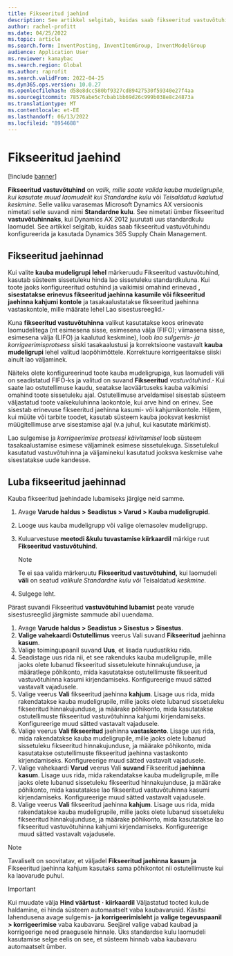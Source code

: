 ```yaml
---
title: Fikseeritud jaehind
description: See artikkel selgitab, kuidas saab fikseeritud vastuvõtuhindu Microsoftis konfigureerida ja kasutada Dynamics 365 Supply Chain Management.
author: rachel-profitt
ms.date: 04/25/2022
ms.topic: article
ms.search.form: InventPosting, InventItemGroup, InventModelGroup
audience: Application User
ms.reviewer: kamaybac
ms.search.region: Global
ms.author: raprofit
ms.search.validFrom: 2022-04-25
ms.dyn365.ops.version: 10.0.27
ms.openlocfilehash: d58e8dcc580bf9327cd89427530f59340e27f4aa
ms.sourcegitcommit: 78576abe5c7cbab1bb69d26c999b038e8c24873a
ms.translationtype: MT
ms.contentlocale: et-EE
ms.lasthandoff: 06/13/2022
ms.locfileid: "8954688"
---
```

# <a name="fixed-receipt-price"></a>Fikseeritud jaehind

[!include [banner](../includes/banner.md)]

**Fikseeritud vastuvõtuhind** on *valik, mille saate valida kauba mudeligrupile, kui kasutate muud laomudelit kui Standardne kulu* või *Teisaldatud kaalutud keskmine*. Selle valiku varasemas Microsoft Dynamics AX versioonis nimetati selle suvandi nimi **Standardne kulu**. See nimetati ümber fikseeritud **vastuvõtuhinnaks**, kui Dynamics AX 2012 juurutati uus standardkulu laomudel. See artikkel selgitab, kuidas saab fikseeritud vastuvõtuhindu konfigureerida ja kasutada Dynamics 365 Supply Chain Management.

## <a name="about-fixed-receipt-prices"></a>Fikseeritud jaehinnad

Kui valite **kauba mudeligrupi** **lehel** märkeruudu Fikseeritud vastuvõtuhind, kasutab süsteem sissetuleku hinda lao sissetuleku standardkuluna. Kui toote jaoks konfigureeritud ostuhind ja vaikimisi omahind erinevad **, sisestatakse erinevus fikseeritud jaehinna** **kasumile või fikseeritud jaehinna kahjumi** **kontole** ja tasakaalustatakse fikseeritud jaehinna vastaskontole, mille määrate lehel Lao sisestusreeglid.**·**

Kuna **fikseeritud vastuvõtuhinna** valikut kasutatakse koos erinevate laomudelitega (nt esimesena sisse, esimesena välja (FIFO); viimasena sisse, esimesena välja (LIFO) ja kaalutud keskmine), loob *lao sulgemis- ja korrigeerimisprotsess* siiski tasakaalustusi ja korrektsioone vastavalt **kauba mudeligrupi** lehel valitud laopõhimõttele. Korrektuure korrigeeritakse siiski ainult lao väljaminek.

Näiteks olete konfigureerinud toote kauba mudeligrupiga, kus laomudeli väli on seadistatud FIFO-ks ja valitud on suvand **Fikseeritud** *vastuvõtuhind*.**·** Kui saate lao ostutellimuse kaudu, seatakse laoväärtuseks kauba vaikimisi omahind toote sissetuleku ajal. Ostutellimuse arveldamisel sisestab süsteem väljastatud toote vaikekuluhinna laokontole, kui arve hind on erinev. See sisestab erinevuse fikseeritud jaehinna kasumi- või kahjumikontole. Hiljem, kui müüte või tarbite toodet, kasutab süsteem kauba jooksvat keskmist müügitellimuse arve sisestamise ajal (v.a juhul, kui kasutate märkimist).

Lao sulgemise ja *korrigeerimise protsessi käivitamisel* loob süsteem tasakaalustamise esimese väljaminek esimese sissetulekuga. Sissetulekul kasutatud vastuvõtuhinna ja väljaminekul kasutatud jooksva keskmise vahe sisestatakse uude kandesse.

## <a name="enable-fixed-receipt-prices"></a>Luba fikseeritud jaehinnad

Kauba fikseeritud jaehindade lubamiseks järgige neid samme.

1. Avage **Varude haldus \> Seadistus \> Varud \> Kauba mudeligrupid**.
2. Looge uus kauba mudeligrupp või valige olemasolev mudeligrupp.
3. Kuluarvestuse **meetodi &kulu tuvastamise kiirkaardil** märkige ruut **Fikseeritud vastuvõtuhind**.

    > [!NOTE]
    > Te ei saa valida märkeruutu **Fikseeritud vastuvõtuhind,** kui laomudeli **väli** on seatud *valikule Standardne kulu või* Teisaldatud *keskmine*.

4. Sulgege leht.

Pärast suvandi Fikseeritud **vastuvõtuhind lubamist** peate varude sisestusreeglid järgmiste sammude abil uuendama.

1. Avage **Varude haldus \> Seadistus \> Sisestus \> Sisestus**.
1. **Valige vahekaardi Ostutellimus** veerus Vali suvand **Fikseeritud** jaehinna **kasum**.
1. Valige toimingupaanil suvand **Uus**, et lisada ruudustikku rida.
1. Seadistage uus rida nii, et see rakenduks kauba mudeligrupile, mille jaoks olete lubanud fikseeritud sissetulekute hinnakujunduse, ja määratlege põhikonto, mida kasutatakse ostutellimuste fikseeritud vastuvõtuhinna kasumi kirjendamiseks. Konfigureerige muud sätted vastavalt vajadusele.
1. Valige veerus **Vali** fikseeritud jaehinna **kahjum**. Lisage uus rida, mida rakendatakse kauba mudeligrupile, mille jaoks olete lubanud sissetuleku fikseeritud hinnakujunduse, ja määrake põhikonto, mida kasutatakse ostutellimuste fikseeritud vastuvõtuhinna kahjumi kirjendamiseks. Konfigureerige muud sätted vastavalt vajadusele.
1. Valige veerus **Vali fikseeritud** jaehinna **vastaskonto**. Lisage uus rida, mida rakendatakse kauba mudeligrupile, mille jaoks olete lubanud sissetuleku fikseeritud hinnakujunduse, ja määrake põhikonto, mida kasutatakse ostutellimuste fikseeritud jaehinna vastaskonto kirjendamiseks. Konfigureerige muud sätted vastavalt vajadusele.
1. Valige vahekaardi **Varud** veerus Vali **suvand** Fikseeritud **jaehinna kasum**. Lisage uus rida, mida rakendatakse kauba mudeligrupile, mille jaoks olete lubanud sissetuleku fikseeritud hinnakujunduse, ja määrake põhikonto, mida kasutatakse lao fikseeritud vastuvõtuhinna kasumi kirjendamiseks. Konfigureerige muud sätted vastavalt vajadusele.
1. Valige veerus **Vali** fikseeritud jaehinna **kahjum**. Lisage uus rida, mida rakendatakse kauba mudeligrupile, mille jaoks olete lubanud sissetuleku fikseeritud hinnakujunduse, ja määrake põhikonto, mida kasutatakse lao fikseeritud vastuvõtuhinna kahjumi kirjendamiseks. Konfigureerige muud sätted vastavalt vajadusele.

> [!NOTE]
> Tavaliselt on soovitatav, et väljadel **Fikseeritud jaehinna** **kasum ja** Fikseeritud jaehinna kahjum kasutaks sama põhikontot nii ostutellimuste kui ka laovarude puhul.

> [!IMPORTANT]
> Kui muudate välja **Hind väärtust** **·** **kiirkaardil** Väljastatud tooted kulude haldamine, ei hinda süsteem automaatselt vaba kaubavarusid. Käsitsi lahendusena avage sulgemis- **ja korrigeerimisleht** ja **valige tegevuspaanil \> korrigeerimise** vaba kaubavaru. Seejärel valige vabad kaubad ja korrigeerige need praegusele hinnale. Üks standardse kulu laomudeli kasutamise selge eelis on see, et süsteem hinnab vaba kaubavaru automaatselt ümber.
